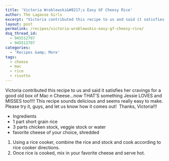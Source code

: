 ```yaml
---
title: 'Victoria Wroblewski&#8217;s Easy GF Cheesy Rice'
author: The Lagasse Girls
excerpt: "Victoria contributed this recipe to us and said it satisfies her cravings for a good old box of Mac n Cheese...now THAT'S something Jessie LOVES and MISSES too!!!! This recipe sounds delicious and seems really easy to make.  Please try it, guys, and let us know how it comes out!  Thanks, Victoria!!!"
layout: post
permalink: /recipes/victoria-wroblewskis-easy-gf-cheesy-rice/
dsq_thread_id:
  - 945512707
  - 945512707
categories:
  - 'Recipes &amp; More'
tags:
  - cheese
  - mac
  - rice
  - risotto
---
```

Victoria contributed this recipe to us and said it satisfies her cravings for a good old box of Mac n Cheese&#8230;now THAT&#8217;S something Jessie LOVES and MISSES too!!!! This recipe sounds delicious and seems really easy to make.  Please try it, guys, and let us know how it comes out!  Thanks, Victoria!!!

  * Ingredients
  * 1 part short grain rice
  * 3 parts chicken stock, veggie stock or water
  * favorite cheese of your choice, shredded

  1. Using a rice cooker, combine the rice and stock and cook according to rice cooker directions.
  2. Once rice is cooked, mix in your favorite cheese and serve hot.